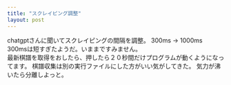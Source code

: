 ```yaml
---
title: "スクレイピング調整"
layout: post
---
```


chatgptさんに聞いてスクレイピングの間隔を調整。
300ms -> 1000ms  
300msは短すぎたようだ。いままですみません。  
最新棋譜を取得をおしたら、押したら２０秒間だけプログラムが動くようになってます。
棋譜収集は別の実行ファイルにした方がいい気がしてきた。
気力が沸いたら分離しよっと。
